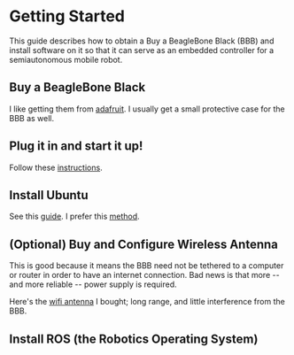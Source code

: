 # Getting Started

This guide describes how to obtain a Buy a BeagleBone Black (BBB) and install software on it so that it can serve as an embedded controller for a semiautonomous mobile robot.
 
## Buy a BeagleBone Black
I like getting them from [adafruit](http://www.adafruit.com).  I usually get a small protective case for the BBB as well.

## Plug it in and start it up!
Follow these [instructions](http://beagleboard.org/getting-started).

## Install Ubuntu
See this [guide](http://elinux.org/BeagleBoardUbuntu).  I prefer this [method](http://elinux.org/BeagleBoardUbuntu#eMMC:_BeagleBone_Black.2FGreen).

## (Optional) Buy and Configure Wireless Antenna
This is good because it means the BBB need not be tethered to a computer or router in order to have an internet connection.  Bad news is that more -- and more reliable -- power supply is required.

Here's the [wifi antenna](http://www.logicsupply.com/uwn200/) I bought; long range, and little interference from the BBB.

## Install ROS (the Robotics Operating System)